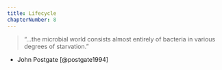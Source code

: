 ```yaml
---
title: Lifecycle
chapterNumber: 8
---
```

> “...the microbial world consists almost entirely of bacteria in various degrees of starvation.”  
- John Postgate [@postgate1994]

